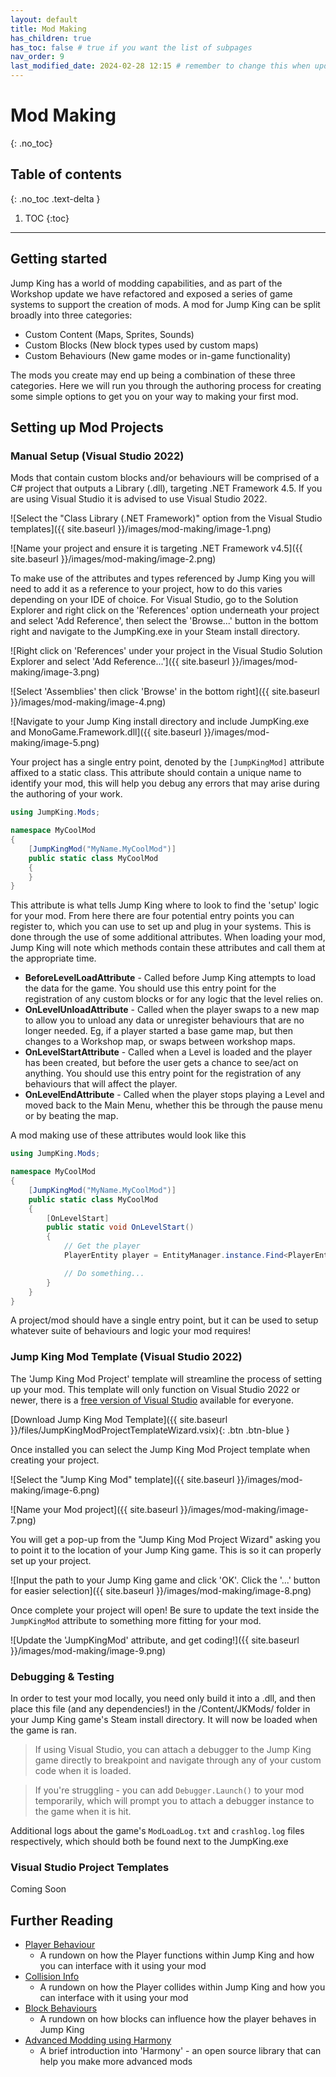 ```yaml
---
layout: default
title: Mod Making
has_children: true 
has_toc: false # true if you want the list of subpages
nav_order: 9
last_modified_date: 2024-02-28 12:15 # remember to change this when updating a file (just for UI effect)!
---
```


<!-- your content -->

# Mod Making
{: .no_toc}
<!-- the .no_toc class prevents to add the title to the following table of contents -->

<!-- more -->
<!-- cuts text for "seo"/embed -->

## Table of contents
{: .no_toc .text-delta }

1. TOC
{:toc}

---

## Getting started
Jump King has a world of modding capabilities, and as part of the Workshop update we have refactored and exposed a series of game systems to support the creation of mods. A mod for Jump King can be split broadly into three categories:
- Custom Content (Maps, Sprites, Sounds)
- Custom Blocks (New block types used by custom maps)
- Custom Behaviours (New game modes or in-game functionality)

The mods you create may end up being a combination of these three categories. Here we will run you through the authoring process for creating some simple options to get you on your way to making your first mod.

## Setting up Mod Projects

### Manual Setup (Visual Studio 2022)
Mods that contain custom blocks and/or behaviours will be comprised of a C# project that outputs a Library (.dll), targeting .NET Framework 4.5. If you are using Visual Studio it is advised to use Visual Studio 2022.

![Select the "Class Library (.NET Framework)" option from the Visual Studio templates]({{ site.baseurl }}/images/mod-making/image-1.png)

![Name your project and ensure it is targeting .NET Framework v4.5]({{ site.baseurl }}/images/mod-making/image-2.png)

To make use of the attributes and types referenced by Jump King you will need to add it as a reference to your project, how to do this varies depending on your IDE of choice. For Visual Studio, go to the Solution Explorer and right click on the 'References' option underneath your project and select 'Add Reference', then select the 'Browse...' button in the bottom right and navigate to the JumpKing.exe in your Steam install directory.

![Right click on 'References' under your project in the Visual Studio Solution Explorer and select 'Add Reference...']({{ site.baseurl }}/images/mod-making/image-3.png)

![Select 'Assemblies' then click 'Browse' in the bottom right]({{ site.baseurl }}/images/mod-making/image-4.png)

![Navigate to your Jump King install directory and include JumpKing.exe and MonoGame.Framework.dll]({{ site.baseurl }}/images/mod-making/image-5.png)

Your project has a single entry point, denoted by the `[JumpKingMod]` attribute affixed to a static class. This attribute should contain a unique name to identify your mod, this will help you debug any errors that may arise during the authoring of your work.

```cs
using JumpKing.Mods;

namespace MyCoolMod
{
    [JumpKingMod("MyName.MyCoolMod")]
    public static class MyCoolMod
    {
    }
}
```

This attribute is what tells Jump King where to look to find the 'setup' logic for your mod. From here there are four potential entry points you can register to, which you can use to set up and plug in your systems. This is done through the use of some additional attributes. When loading your mod, Jump King will note which methods contain these attributes and call them at the appropriate time.
- **BeforeLevelLoadAttribute** - Called before Jump King attempts to load the data for the game. You should use this entry point for the registration of any custom blocks or for any logic that the level relies on.
- **OnLevelUnloadAttribute** - Called when the player swaps to a new map to allow you to unload any data or unregister behaviours that are no longer needed. Eg, if a player started a base game map, but then changes to a Workshop map, or swaps between workshop maps.
- **OnLevelStartAttribute** - Called when a Level is loaded and the player has been created, but before the user gets a chance to see/act on anything. You should use this entry point for the registration of any behaviours that will affect the player.
- **OnLevelEndAttribute** - Called when the player stops playing a Level and moved back to the Main Menu, whether this be through the pause menu or by beating the map.

A mod making use of these attributes would look like this
```cs
using JumpKing.Mods;

namespace MyCoolMod
{
    [JumpKingMod("MyName.MyCoolMod")]
    public static class MyCoolMod
    {
        [OnLevelStart]
        public static void OnLevelStart()
        {
            // Get the player
            PlayerEntity player = EntityManager.instance.Find<PlayerEntity>();

            // Do something...
        }
    }
}
```

A project/mod should have a single entry point, but it can be used to setup whatever suite of behaviours and logic your mod requires! 


### Jump King Mod Template (Visual Studio 2022)
The 'Jump King Mod Project' template will streamline the process of setting up your mod. This template will only function on Visual Studio 2022 or newer, there is a [free version of Visual Studio](https://visualstudio.microsoft.com/vs/community/) available for everyone.

[Download Jump King Mod Template]({{ site.baseurl }}/files/JumpKingModProjectTemplateWizard.vsix){: .btn .btn-blue }

Once installed you can select the Jump King Mod Project template when creating your project.

![Select the "Jump King Mod" template]({{ site.baseurl }}/images/mod-making/image-6.png)

![Name your Mod project]({{ site.baseurl }}/images/mod-making/image-7.png)

You will get a pop-up from the "Jump King Mod Project Wizard" asking you to point it to the location of your Jump King game. This is so it can properly set up your project.

![Input the path to your Jump King game and click 'OK'. Click the '...' button for easier selection]({{ site.baseurl }}/images/mod-making/image-8.png)

Once complete your project will open! Be sure to update the text inside the `JumpKingMod` attribute to something more fitting for your mod.

![Update the 'JumpKingMod' attribute, and get coding!]({{ site.baseurl }}/images/mod-making/image-9.png)

### Debugging & Testing
In order to test your mod locally, you need only build it into a .dll, and then place this file (and any dependencies!) in the /Content/JKMods/ folder in your Jump King game's Steam install directory. It will now be loaded when the game is ran.

> If using Visual Studio, you can attach a debugger to the Jump King game directly to breakpoint and navigate through any of your custom code when it is loaded.

> If you're struggling - you can add `Debugger.Launch()` to your mod temporarily, which will prompt you to attach a debugger instance to the game when it is hit.

Additional logs about the game's `ModLoadLog.txt` and `crashlog.log` files respectively, which should both be found next to the JumpKing.exe

### Visual Studio Project Templates
Coming Soon

## Further Reading
- [Player Behaviour]({{site.baseurl}}/mod-making/player-behaviour)
    - A rundown on how the Player functions within Jump King and how you can interface with it using your mod
- [Collision Info]({{site.baseurl}}/mod-making/collision-info)
    - A rundown on how the Player collides within Jump King and how you can interface with it using your mod
- [Block Behaviours]({{site.baseurl}}/mod-making/block-behaviours)
    - A rundown on how blocks can influence how the player behaves in Jump King
- [Advanced Modding using Harmony]({{site.baseurl}}/mod-making/harmony)
    - A brief introduction into 'Harmony' - an open source library that can help you make more advanced mods